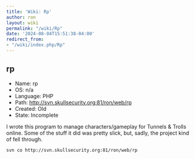 ```yaml
---
title: 'Wiki: Rp'
author: ron
layout: wiki
permalink: "/wiki/Rp"
date: '2024-08-04T15:51:38-04:00'
redirect_from:
- "/wiki/index.php/Rp"
---
```


## rp

-   Name: rp
-   OS: n/a
-   Language: PHP
-   Path: <http://svn.skullsecurity.org:81/ron/web/rp>
-   Created: Old
-   State: Incomplete

I wrote this program to manage characters/gameplay for Tunnels & Trolls online. Some of the stuff it did was pretty slick, but, sadly, the project kind of fell through.

    svn co http://svn.skullsecurity.org:81/ron/web/rp
